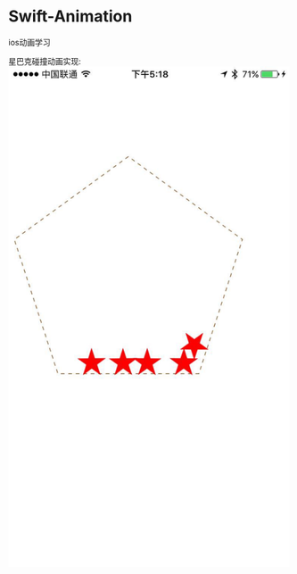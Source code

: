 # Swift-Animation
ios动画学习

星巴克碰撞动画实现:
![Gif](https://github.com/caiwenshu/Swift-Animation/blob/master/Swift-DynamicStarbucks/Swift-DynamicStarbucks/22.pic.jpg)
